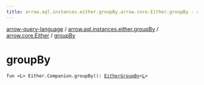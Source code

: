 ```yaml
---
title: arrow.aql.instances.either.groupBy.arrow.core.Either.groupBy - arrow-query-language
---
```


[arrow-query-language](../../index.html) / [arrow.aql.instances.either.groupBy](../index.html) / [arrow.core.Either](index.html) / [groupBy](./group-by.html)

# groupBy

`fun <L> Either.Companion.groupBy(): `[`EitherGroupBy`](../../arrow.aql.instances/-either-group-by/index.html)`<`[`L`](group-by.html#L)`>`